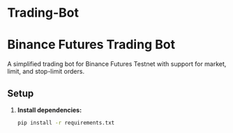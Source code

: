 # Trading-Bot
# Binance Futures Trading Bot

A simplified trading bot for Binance Futures Testnet with support for market, limit, and stop-limit orders.

## Setup

1. **Install dependencies:**
   ```bash
   pip install -r requirements.txt
